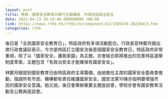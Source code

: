 ```yaml
---
layout: post
title: 特首：國家安全教育日舉行主題講座　內容包括政治安全
date: 2021-04-13 10:14:40.000000000 +08:00
link: https://news.rthk.hk/rthk/ch/component/k2/1585478-20210413.htm
categories: rthk
---
```


後日是「全民國家安全教育日」，特區政府有多項活動配合。行政長官林鄭月娥出席行政會議前表示，今次是特區訂立國安法後首個國家安全教育日，特區政府非常重視，除了以「國家安全，護我家園」為主題，亦會結合即將推出的完善特區選舉制度草案，主題包含「有政治安全才能確保有國家安全」。

林鄭月娥提到國安教育日由特區政府主導籌備，由她擔任主席的國家安全委員會推動，強調所有市民、機構都有責任維護國家安全，國安法第10條亦指明要增強市民的國家安全意識。她又說，後日會舉辦重要主題座談會，學校亦會有國安教育活動及公務員座談會。
